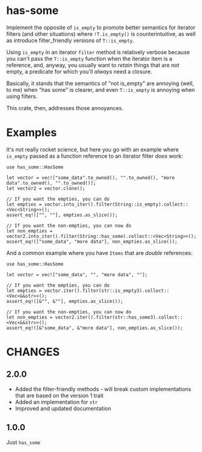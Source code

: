 # has-some
Implement the opposite of `is_empty` to promote better semantics for iterator 
filters (and other situations) where `!T.is_empty()` is counterintuitive, as 
well as introduce filter_friendly versions of `T::is_empty`.

Using `is_empty` in an iterator `filter` method is relatively verbose because
you can't pass the `T::is_empty` function when the iterator item is a reference,
and, anyway, you usually want to _retain_ things that are _not_ empty, a predicate 
for which you'll _always_ need a closure.

Basically, it stands that the semantics of "not is_empty" are annoying (well, to me) 
when "has some" is clearer, and even `T::is_empty` is annoying when using filters.

This crate, then, addresses those annoyances.

# Examples
It's not really rocket science, but here you go with an example where `is_empty` passed
as a function reference to an iterator filter _does_ work:

```
use has_some::HasSome

let vector = vec!["some_data".to_owned(), "".to_owned(), "more data".to_owned(), "".to_owned()];
let vector2 = vector.clone();

// If you want the empties, you can do
let empties = vector.into_iter().filter(String::is_empty).collect::<Vec<String>>();
assert_eq!(["", ""], empties.as_slice());

// If you want the non-empties, you can now do
let non_empties = vector2.into_iter().filter(String::has_some).collect::<Vec<String>>();
assert_eq!(["some_data", "more data"], non_empties.as_slice());
```

And a common example where you have `Items` that are _double_ references:

```
use has_some::HasSome

let vector = vec!["some_data", "", "more data", ""];

// If you want the empties, you can do
let empties = vector.iter().filter(str::is_empty3).collect::<Vec<&&str>>();
assert_eq!([&"", &""], empties.as_slice());

// If you want the non-empties, you can now do
let non_empties = vector2.iter().filter(str::has_some3).collect::<Vec<&&str>>();
assert_eq!([&"some_data", &"more data"], non_empties.as_slice());
```

# CHANGES
## 2.0.0
* Added the filter-friendly methods - will break custom implementations that are based on the version 1 trait
* Added an implementation for `str`
* Improved and updated documentation

## 1.0.0
Just `has_some`